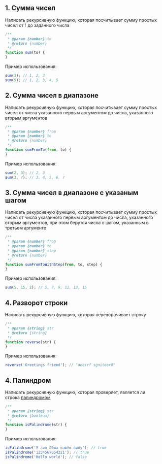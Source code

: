 ## 1. Сумма чисел

Написать рекурсивную функцию, которая посчитывает сумму простых чисел от 1 до заданного числа

```js
/**
 * @param {number} to
 * @return {number}
 */
function sum(to) {
}
```

Пример использования:
```js
sum(3); // 1, 2, 3
sum(5); // 1, 2, 3, 4, 5
```

## 2. Сумма чисел в диапазоне

Написать рекурсивную функцию, которая посчитывает сумму простых чисел от числа указанного первым
аргументом до числа, указанного вторым аргументов

```js
/**
 * @param {number} from
 * @param {number} to
 * @return {number}
 */
function sumFromTo(from, to) {
}
```

Пример использования:
```js
sum(2, 3); // 2, 3
sum(3, 7); // 3, 4, 5, 6, 7
```

## 3. Сумма чисел в диапазоне с указаным шагом

Написать рекурсивную функцию, которая посчитывает сумму простых чисел от числа указанного первым
аргументом до числа, указанного вторым аргументов, при этом берутся числа с шагом, указанным
в третьем аргументе

```js
/**
 * @param {number} from
 * @param {number} to
 * @param {number} step
 * @return {number}
 */
function sumFromToWithStep(from, to, step) {
}
```

Пример использования:
```js
sum(5, 15, 2); // 5, 7, 9, 11, 13, 15
```

## 4. Разворот строки

Написать рекурсивную функцию, которая переворачивает строку

```js
/**
 * @param {string} str
 * @return {string}
 */
function reverse(str) {
}
```

Пример использования:
```js
reverse('Greetings friend'); // "dneirf sgniteerG"
```

## 4. Палиндром

Написать рекурсивную функцию, которая проверяет, является ли строка
[палиндромом](https://ru.wikipedia.org/wiki/Палиндром)

```js
/**
 * @param {string} str
 * @return {boolean}
 */
function isPalindrome(str) {
}
```

Пример использования:
```js
isPalindrome('У лип Лёша нашёл пилу'); // true
isPalindrome('1234567654321'); // true
isPalindrome('Hello world'); // false
```

